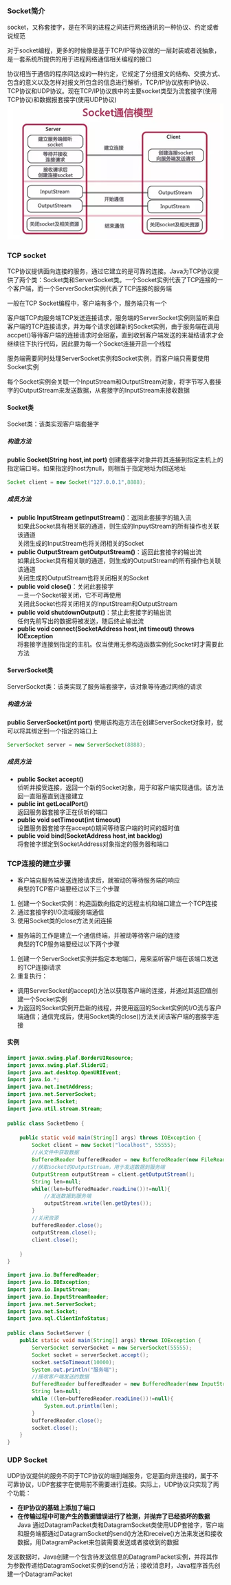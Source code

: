 ### Socket简介  
socket，又称套接字，是在不同的进程之间进行网络通讯的一种协议、约定或者说规范  
   
对于socket编程，更多的时候像是基于TCP/IP等协议做的一层封装或者说抽象，是一套系统所提供的用于进程网络通信相关编程的接口  
  
协议相当于通信的程序间达成的一种约定，它规定了分组报文的结构、交换方式、包含的意义以及怎样对报文所包含的信息进行解析，TCP/IP协议族有IP协议、TCP协议和UDP协议。现在TCP/IP协议族中的主要socket类型为流套接字(使用TCP协议)和数据报套接字(使用UDP协议)  
![title](https://raw.githubusercontent.com/liujinxi931204/image/master/gitnote/2020/11/04/1604477750141-1604477750188.png)  
 
### TCP socket  
TCP协议提供面向连接的服务，通过它建立的是可靠的连接。Java为TCP协议提供了两个类：Socket类和ServerSocket类。一个Socket实例代表了TCP连接的一个客户端，而一个ServerSocket实例代表了TCP连接的服务端  
  
一般在TCP Socket编程中，客户端有多个，服务端只有一个  
  
客户端TCP向服务端TCP发送连接请求，服务端的ServerSocket实例则监听来自客户端的TCP连接请求，并为每个请求创建新的Socket实例，由于服务端在调用accpet()等待客户端的连接请求时会阻塞，直到收到客户端发送的来凝结请求才会继续往下执行代码，因此要为每一个Socket连接开启一个线程  
  
服务端需要同时处理ServerSocket实例和Socket实例，而客户端只需要使用Socket实例  
  
每个Socket实例会关联一个InputStream和OutputStream对象，将字节写入套接字的OutputStream来发送数据，从套接字的InputStream来接收数据  
  
#### Socket类  
Socket类：该类实现客户端套接字  
##### 构造方法  
**public Socket(String host,int port)** 
创建套接字对象并将其连接到指定主机上的指定端口号。如果指定的host为null，则相当于指定地址为回送地址  
```java
Socket client = new Socket("127.0.0.1",8888); 
```  
##### 成员方法  
+ **public InputStream getInputStream()**：返回此套接字的输入流  
     如果此Socket具有相关联的通道，则生成的InpuytStream的所有操作也关联该通道  
     关闭生成的InputStream也将关闭相关的Socket  
+ **public OutputStream getOutputStream()**：返回此套接字的输出流  
     如果此Socket具有相关联的通道，则生成的OutputStream的所有操作也关联该通道  
     关闭生成的OutputStream也将关闭相关的Socket  
+ **public void close()**：关闭此套接字  
     一旦一个Socket被关闭，它不可再使用  
     关闭此Socket也将关闭相关的InputStream和OutputStream  
+ **public void shutdownOutput()**：禁止此套接字的输出流  
     任何先前写出的数据将被发送，随后终止输出流  
+ **public void connect(SocketAddress host,int timeout) throws IOException**  
     将套接字连接到指定的主机。仅当使用无参构造函数实例化Socket时才需要此方法  
#### ServerSocket类  
ServerSocket类：该类实现了服务端套接字，该对象等待通过网络的请求  
##### 构造方法  
**public ServerSocket(int port)**
使用该构造方法在创建ServerSocket对象时，就可以将其绑定到一个指定的端口上  
```java
ServerSocket server = new ServerSocket(8888);
``` 
##### 成员方法  
+ **public Socket accept()**  
    侦听并接受连接，返回一个新的Socket对象，用于和客户端实现通信。该方法回一直阻塞直到连接建立  
+ **public int getLocalPort()**  
    返回服务器套接字正在侦听的端口  
+ **public void setTimeout(int timeout)**  
    设置服务器套接字在accept()期间等待客户端的时间的超时值  
+ **public void bind(SocketAddress host,int backlog)**  
    将套接字绑定到SocketAddress对象指定的服务器和端口  

### TCP连接的建立步骤  
+ 客户端向服务端发送连接请求后，就被动的等待服务端的响应  
典型的TCP客户端要经过以下三个步骤  
1. 创建一个Socket实例：构造函数向指定的远程主机和端口建立一个TCP连接  
2. 通过套接字的I/O流域服务端通信  
3. 使用Socket类的close方法关闭连接  
+ 服务端的工作是建立一个通信终端，并被动等待客户端的连接  
典型的TCP服务端要经过以下两个步骤  
1. 创建一个ServerSocket实例并指定本地端口，用来监听客户端在该端口发送的TCP连接i请求  
2. 重复执行：  
+ 调用ServerSocket的accept()方法以获取客户端的连接，并通过其返回值创建一个Socket实例  
+ 为返回的Socket实例开启新的线程，并使用返回的Socket实例的I/O流与客户端通信；通信完成后，使用Socket类的close()方法关闭该客户端的套接字连接  
#### 实例  
```java
import javax.swing.plaf.BorderUIResource;
import javax.swing.plaf.SliderUI;
import java.awt.desktop.OpenURIEvent;
import java.io.*;
import java.net.InetAddress;
import java.net.ServerSocket;
import java.net.Socket;
import java.util.stream.Stream;

public class SocketDemo {

    public static void main(String[] args) throws IOException {
        Socket client = new Socket("localhost", 55555);
        //从文件中获取数据
        BufferedReader bufferedReader = new BufferedReader(new FileReader("d://bw.txt"));
        //获取socket的OutputStream，用于发送数据到服务端
        OutputStream outputStream = client.getOutputStream();
        String len=null;
        while((len=bufferedReader.readLine())!=null){
            //发送数据到服务端
            outputStream.write(len.getBytes());
        }
        //关闭资源
        bufferedReader.close();
        outputStream.close();
        client.close();

    }
}
```
```java
import java.io.BufferedReader;
import java.io.IOException;
import java.io.InputStream;
import java.io.InputStreamReader;
import java.net.ServerSocket;
import java.net.Socket;
import java.sql.ClientInfoStatus;

public class SocketServer {
    public static void main(String[] args) throws IOException {
        ServerSocket serverSocket = new ServerSocket(55555);
        Socket socket = serverSocket.accept();
        socket.setSoTimeout(10000);
        System.out.println("服务端");
        //接收客户端发送的数据
        BufferedReader bufferedReader = new BufferedReader(new InputStreamReader(socket.getInputStream()));
        String len=null;
        while ((len=bufferedReader.readLine())!=null){
            System.out.println(len);
        }
        bufferedReader.close();
        socket.close();
    }
}

```
### UDP Socket  
UDP协议提供的服务不同于TCP协议的端到端服务，它是面向非连接的，属于不可靠协议，UDP套接字在使用前不需要进行连接。实际上，UDP协议只实现了两个功能：  
+ **在IP协议的基础上添加了端口**  
+ **在传输过程中可能产生的数据错误进行了检测，并抛弃了已经损坏的数据**  
Java 通过DatagramPacket类和DatagramSocket类使用UDP套接字，客户端和服务端都通过DatagramSocket的send()方法和receive()方法来发送和接收数据，用DatagramPacket来包装需要发送或者接收到的数据  
  
发送数据时，Java创建一个包含待发送信息的DatagramPacket实例，并将其作为参数传递给DatagramSocket实例的send方法；接收消息时，Java程序首先创建一个DatagramPacket

  


